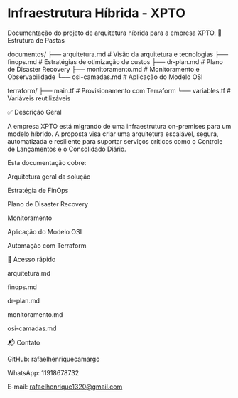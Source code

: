 # Infraestrutura Híbrida - XPTO

Documentação do projeto de arquitetura híbrida para a empresa XPTO.
📁 Estrutura de Pastas

documentos/
├── arquitetura.md          # Visão da arquitetura e tecnologias
├── finops.md               # Estratégias de otimização de custos
├── dr-plan.md              # Plano de Disaster Recovery
├── monitoramento.md        # Monitoramento e Observabilidade
└── osi-camadas.md          # Aplicação do Modelo OSI

terraform/
├── main.tf                 # Provisionamento com Terraform
└── variables.tf            # Variáveis reutilizáveis

✅ Descrição Geral

A empresa XPTO está migrando de uma infraestrutura on-premises para um modelo híbrido. A proposta visa criar uma arquitetura escalável, segura, automatizada e resiliente para suportar serviços críticos como o Controle de Lançamentos e o Consolidado Diário.

Esta documentação cobre:

Arquitetura geral da solução

Estratégia de FinOps

Plano de Disaster Recovery

Monitoramento

Aplicação do Modelo OSI

Automação com Terraform

🔗 Acesso rápido

arquitetura.md

finops.md

dr-plan.md

monitoramento.md

osi-camadas.md

📬 Contato

GitHub: rafaelhenriquecamargo

WhatsApp: 11918678732

E-mail: rafaelhenrique1320@gmail.com

